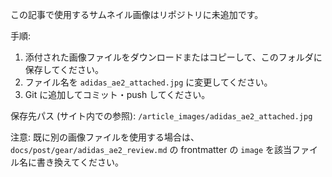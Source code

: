 この記事で使用するサムネイル画像はリポジトリに未追加です。

手順:
1. 添付された画像ファイルをダウンロードまたはコピーして、このフォルダに保存してください。
2. ファイル名を `adidas_ae2_attached.jpg` に変更してください。
3. Git に追加してコミット・push してください。

保存先パス (サイト内での参照):
`/article_images/adidas_ae2_attached.jpg`

注意: 既に別の画像ファイルを使用する場合は、`docs/post/gear/adidas_ae2_review.md` の frontmatter の `image` を該当ファイル名に書き換えてください。
